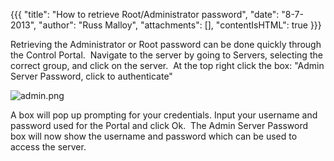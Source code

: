 {{{
  "title": "How to retrieve Root/Administrator password",
  "date": "8-7-2013",
  "author": "Russ Malloy",
  "attachments": [],
  "contentIsHTML": true
}}}

<p>Retrieving the Administrator or Root password can be done quickly through the Control Portal. &nbsp;Navigate to the server by going to Servers, selecting the correct group, and click on the server. &nbsp;At the top right click the box: "Admin Server Password,
  click to authenticate"</p>
<p><img src="https://t3n.zendesk.com/attachments/token/nrved9q5osaai7h/?name=admin.png" alt="admin.png" />
</p>
<p>A box will pop up prompting for your credentials. Input your username and password used for the Portal and click Ok. &nbsp;The Admin Server Password box will now show the username and password which can be used to access the server.</p>
